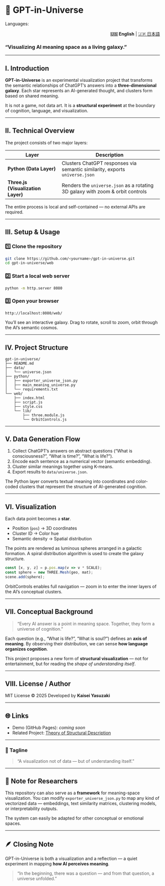 # 🌌 GPT-in-Universe

Languages:
<!-- 🌐 Language Switch -->
<p align="right">
  <b>🇺🇸 English</b> |
  <a href="./README_ja.md">🇯🇵 日本語</a>
</p>

### “Visualizing AI meaning space as a living galaxy.”

---

## I. Introduction

**GPT-in-Universe** is an experimental visualization project that transforms
the semantic relationships of ChatGPT’s answers into a **three-dimensional galaxy**.
Each star represents an AI-generated thought, and clusters form based on shared meaning.

It is not a game, not data art.
It is a **structural experiment** at the boundary of cognition, language, and visualization.

---

## II. Technical Overview

The project consists of two major layers:

| Layer                              | Description                                                                    |
| ---------------------------------- | ------------------------------------------------------------------------------ |
| **Python (Data Layer)**            | Clusters ChatGPT responses via semantic similarity, exports `universe.json`    |
| **Three.js (Visualization Layer)** | Renders the `universe.json` as a rotating 3D galaxy with zoom & orbit controls |

The entire process is local and self-contained — no external APIs are required.

---

## III. Setup & Usage

### 1️⃣ Clone the repository

```bash
git clone https://github.com/<yourname>/gpt-in-universe.git
cd gpt-in-universe/web
```

### 2️⃣ Start a local web server

```bash
python -m http.server 8080
```

### 3️⃣ Open your browser

```
http://localhost:8080/web/
```

You’ll see an interactive galaxy.
Drag to rotate, scroll to zoom, orbit through the AI’s semantic cosmos.

---

## IV. Project Structure

```
gpt-in-universe/
├── README.md
├── data/
│   └── universe.json
├── python/
│   ├── exporter_universe_json.py
│   ├── main_meaning_universe.py
│   └── requirements.txt
└── web/
    ├── index.html
    ├── script.js
    ├── style.css
    └── lib/
        ├── three.module.js
        └── OrbitControls.js
```

---

## V. Data Generation Flow

1. Collect ChatGPT’s answers on abstract questions
   (“What is consciousness?”, “What is time?”, “What is life?”).
2. Encode each sentence as a numerical vector (semantic embedding).
3. Cluster similar meanings together using K-means.
4. Export results to `data/universe.json`.

The Python layer converts textual meaning into coordinates and color-coded clusters
that represent the structure of AI-generated cognition.

---

## VI. Visualization

Each data point becomes a **star**.

* Position (`pos`) → 3D coordinates
* Cluster ID → Color hue
* Semantic density → Spatial distribution

The points are rendered as luminous spheres arranged in a galactic formation.
A spiral distribution algorithm is used to create the galaxy structure.

```js
const [x, y, z] = p.pos.map(v => v * SCALE);
const sphere = new THREE.Mesh(geo, mat);
scene.add(sphere);
```

OrbitControls enables full navigation —
zoom in to enter the inner layers of the AI’s conceptual clusters.

---

## VII. Conceptual Background

> “Every AI answer is a point in meaning space.
> Together, they form a universe of cognition.”

Each question (e.g., “What is life?”, “What is soul?”) defines an **axis of meaning**.
By observing their distribution, we can sense **how language organizes cognition**.

This project proposes a new form of **structural visualization** —
not for entertainment, but for reading the *shape of understanding itself*.

---

## VIII. License / Author

MIT License © 2025
Developed by **Kaisei Yasuzaki**

---

## 🌐 Links

* Demo (GitHub Pages): *coming soon*
* Related Project: [Theory of Structural Description](https://github.com/uthuyomi/theory-of-structural-description)

---

### 🔖 Tagline

> “A visualization not of data — but of understanding itself.”

---

## 🧭 Note for Researchers

This repository can also serve as a **framework** for meaning-space visualization.
You can modify `exporter_universe_json.py` to map any kind of vectorized data —
embeddings, text similarity matrices, clustering models, or interpretability outputs.

The system can easily be adapted for other conceptual or emotional spaces.

---

## 🪶 Closing Note

GPT-in-Universe is both a visualization and a reflection —
a quiet experiment in mapping **how AI perceives meaning**.

> “In the beginning, there was a question —
> and from that question, a universe unfolded.”

